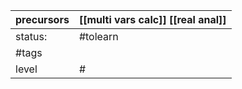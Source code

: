 | precursors | [[multi vars calc]] [[real anal]] |
| ---------- | --------------------------------- |
| status:    | #tolearn                          |
| #tags      |                                   |
| level      | #                                 |
